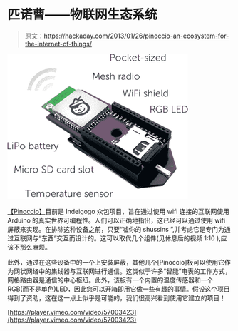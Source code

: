 # 匹诺曹——物联网生态系统

> 原文：<https://hackaday.com/2013/01/26/pinoccio-an-ecosystem-for-the-internet-of-things/>

[![pinoccio-lead-scout-labelled](img/dcd6bd1ae6c9ece3f4f283a826bad9e7.png)](http://hackaday.com/?attachment_id=93562)

[【Pinoccio】](http://www.indiegogo.com/pinoccio "pinoccio indiegogo")目前是 Indeigogo 众包项目，旨在通过使用 wifi 连接的互联网使用 Arduino 的真实世界可编程性。人们可以正确地指出，这已经可以通过使用 wifi 屏蔽来实现。在排除这种设备之前，只要“嘘你的 shussins ”,并考虑它是专门为通过互联网与“东西”交互而设计的。这可以取代几个组件(见休息后的视频 1:10 ),应该不那么麻烦。

此外，通过在这些设备中的一个上安装屏蔽，其他几个[Pinoccio]板可以使用它作为网状网络中的集线器与互联网进行通信。这类似于许多“智能”电表的工作方式，网格路由器是通信的中心枢纽。此外，该板有一个内置的温度传感器和一个 RGB(而不是单色)LED，因此您可以开箱即用它做一些有趣的事情。假设这个项目得到了资助，这在这一点上似乎是可能的，我们很高兴看到使用它建立的项目！

[https://player.vimeo.com/video/57003423](https://player.vimeo.com/video/57003423)